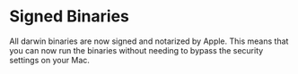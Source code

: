 # Signed Binaries

All darwin binaries are now signed and notarized by Apple. This means that you can now run the binaries without
needing to bypass the security settings on your Mac.
